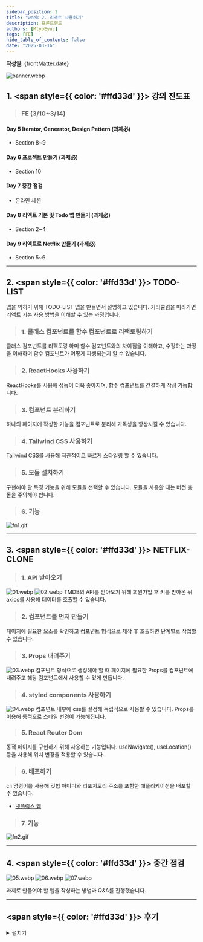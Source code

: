 ```yaml
---
sidebar_position: 2
title: "week 2. 리액트 사용하기"
description: 프론트엔드
authors: [MtypEyuc]
tags: [FE]
hide_table_of_contents: false
date: "2025-03-16"
---
```

**작성일:** {frontMatter.date}

![banner.webp](../../../static/img/FE%20-%20%ED%94%84%EB%A1%A0%ED%8A%B8%EC%97%94%EB%93%9C%20JS%2CREACT/banner.webp)
## 1. <span style={{ color: '#ffd33d' }}> 강의 진도표 </span>

> ### FE (3/10~3/14)
#### Day 5 Iterator, Generator, Design Pattern (과제必)
- Section 8~9
#### Day 6 프로젝트 만들기 (과제必)
- Section 10
#### Day 7 중간 점검
- 온라인 세션
#### Day 8 리액트 기본 및 Todo 앱 만들기 (과제必)
- Section 2~4
#### Day 9 리액트로 Netflix 만들기 (과제必)
- Section 5~6

---
## 2.  <span style={{ color: '#ffd33d' }}> TODO-LIST </span>
앱을 익히기 위해 TODO-LIST 앱을 만들면서 설명하고 있습니다. 커리큘럼을 따라가면 리액트 기본 사용 방법을 이해할 수 있는 과정입니다.

>### 1. 클래스 컴포넌트를 함수 컴포넌트로 리팩토링하기
클래스 컴포넌트를 리팩토링 하며 함수 컴포넌트와의 차이점을 이해하고, 수정하는 과정을 이해하며 함수 컴포넌트가 어떻게 파생되는지 알 수 있습니다.

>### 2. ReactHooks 사용하기
ReactHooks를 사용해 성능이 더욱 좋아지며, 함수 컴포넌트를 간결하게 작성 가능합니다.

>### 3. 컴포넌트 분리하기
하나의 페이지에 작성한 기능을 컴포넌트로 분리해 가독성을 향상시킬 수 있습니다.

>### 4. Tailwind CSS 사용하기
Tailwind CSS를 사용해 직관적이고 빠르게 스타일링 할 수 있습니다.

>### 5. 모듈 설치하기
구현해야 할 특정 기능을 위해 모듈을 선택할 수 있습니다. 모듈을 사용할 때는 버전 충돌을 주의해야 합니다.

>### 6. 기능
![fn1.gif](../../../static/img/FE%20-%20%ED%94%84%EB%A1%A0%ED%8A%B8%EC%97%94%EB%93%9C%20JS%2CREACT/02/fn1.gif)

---
## 3.  <span style={{ color: '#ffd33d' }}> NETFLIX-CLONE </span>

>### 1. API 받아오기
![01.webp](../../../static/img/FE%20-%20%ED%94%84%EB%A1%A0%ED%8A%B8%EC%97%94%EB%93%9C%20JS%2CREACT/02/01.webp)
![02.webp](../../../static/img/FE%20-%20%ED%94%84%EB%A1%A0%ED%8A%B8%EC%97%94%EB%93%9C%20JS%2CREACT/02/02.webp)
TMDB의 API를 받아오기 위해 회원가입 후 키를 받아온 뒤 axios를 사용해 데이터를 호출할 수 있습니다.

>### 2. 컴포넌트를 먼저 만들기
페이지에 필요한 요소를 확인하고 컴포넌트 형식으로 제작 후 호출하면 단계별로 작업할 수 있습니다.

>### 3. Props 내려주기
![03.webp](../../../../Downloads/02/03.webp)
컴포넌트 형식으로 생성해야 할 때 페이지에 필요한 Props를 컴포넌트에 내려주고 해당 컴포넌트에서 사용할 수 있게 만듭니다.

>### 4. styled components 사용하기
![04.webp](../../../../Downloads/02/04.webp)
컴포넌트 내부에 css를 설정해 독립적으로 사용할 수 있습니다. Props를 이용해 동적으로 스타일 변경이 가능해집니다.

>### 5. React Router Dom
동적 페이지를 구현하기 위해 사용하는 기능입니다. useNavigate(), useLocation() 등을 사용해 위치 변경을 적용할 수 있습니다.

>### 6. 배포하기
cli 명령어를 사용해 깃헙 아이디와 리포지토리 주소를 포함한 애플리케이션을 배포할 수 있습니다.
- [넷플릭스 앱](https://mtypeyuc.github.io/React-netflix-clone/)

>### 7. 기능 
![fn2.gif](../../../static/img/FE%20-%20%ED%94%84%EB%A1%A0%ED%8A%B8%EC%97%94%EB%93%9C%20JS%2CREACT/02/fn2.gif)

---
## 4.  <span style={{ color: '#ffd33d' }}> 중간 점검 </span>
![05.webp](../../../static/img/FE%20-%20%ED%94%84%EB%A1%A0%ED%8A%B8%EC%97%94%EB%93%9C%20JS%2CREACT/02/05.webp)
![06.webp](../../../static/img/FE%20-%20%ED%94%84%EB%A1%A0%ED%8A%B8%EC%97%94%EB%93%9C%20JS%2CREACT/02/06.webp)
![07.webp](../../../static/img/FE%20-%20%ED%94%84%EB%A1%A0%ED%8A%B8%EC%97%94%EB%93%9C%20JS%2CREACT/02/07.webp)

과제로 만들어야 할 앱을 작성하는 방법과 Q&A를 진행했습니다. 

---
## <span style={{ color: '#ffd33d' }}> 후기 </span>
<details>
<summary> 펼치기 </summary>

**Liked** : 좋았던 점은 무엇인가?
- 자세한 리액트 사용법
    - 클래스 컴포넌트부터 작성해 리팩토링 하며 컴포넌트화 하는 과정에서 리액트를 이해할 수 있게 만듭니다.

**Lacked** : 아쉬웠던 점, 부족한 점은 무엇인가?
- 워크 플로우 이해
    - 리액트 흐름을 이해해야 강의를 따라갈 수 있습니다. 처음 보는 기능 구현에는 헤맬 수 있습니다.

**Learned** : 배운 점은 무엇인가? (깨달은것, 인사이트, 기억하고 싶은 것 등)
- 리액트에서 자주 사용하는 것들
    - 강의는 리액트 18 버전을 사용해 훅과 Tailwind CSS, styled components 등을 사용하고 Props 데이터를 컴포넌트에서 사용할 수 있게 만드는 방법 등을 배울 수 있었습니다. 


**Longed for** : 앞으로 바라는 것은 무엇인가? (앞으로 어떤 행동을 할것인지)
- 다른 환경 적응
    - 프로젝트가 다른 버전을 사용하거나 언어, 프레임워크가 달라지더라도 바로 투입될 수 있게 여러가지 라이브러리와 프레임워크를 배워 적응하는 방법을 배울 것입니다.
</details>
